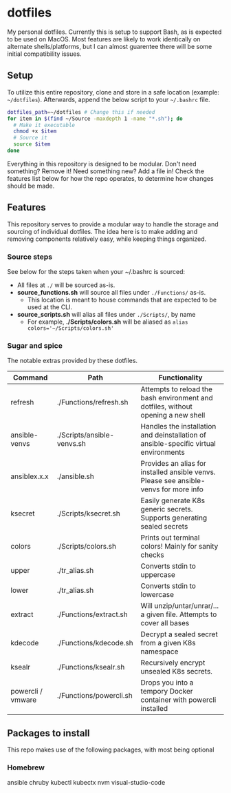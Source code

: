 # dotfiles

My personal dotfiles. Currently this is setup to support Bash, as is expected to be used on MacOS. Most features are likely to work identically on alternate shells/platforms, but I can almost guarentee there will be some initial compatibility issues.

## Setup

To utilize this entire repository, clone and store in a safe location (example: `~/dotfiles`). Afterwards, append the below script to your `~/.bashrc` file.

```bash
dotfiles_path=~/dotfiles # Change this if needed
for item in $(find ~/Source -maxdepth 1 -name "*.sh"); do
  # Make it executable
  chmod +x $item
  # Source it
  source $item
done
```

Everything in this repository is designed to be modular. Don't need something? Remove it! Need something new? Add a file in! Check the features list below for how the repo operates, to determine how changes should be made.

## Features

This repository serves to provide a modular way to handle the storage and sourcing of individual dotfiles. The idea here is to make adding and removing components relatively easy, while keeping things organized.

### Source steps

See below for the steps taken when your ~/.bashrc is sourced:

- All files at `./` will be sourced as-is.
- **source_functions.sh** will source all files under `./Functions/` as-is.
  - This location is meant to house commands that are expected to be used at the CLI.
- **source_scripts.sh** will alias all files under `./Scripts/`, by name
  - For example, **./Scripts/colors.sh** will be aliased as `alias colors='~/Scripts/colors.sh'`

### Sugar and spice

The notable extras provided by these dotfiles.

| Command           | Path                       | Functionality                                                                         |
| ----------------- | -------------------------- | ------------------------------------------------------------------------------------- |
| refresh           | ./Functions/refresh.sh     | Attempts to reload the bash environment and dotfiles, without opening a new shell     |
| ansible-venvs     | ./Scripts/ansible-venvs.sh | Handles the installation and deinstallation of ansible-specific virtual environments  |
| ansiblex.x.x      | ./ansible.sh               | Provides an alias for installed ansible venvs. Please see ansible-venvs for more info |
| ksecret           | ./Scripts/ksecret.sh       | Easily generate K8s generic secrets. Supports generating sealed secrets               |
| colors            | ./Scripts/colors.sh        | Prints out terminal colors! Mainly for sanity checks                                  |
| upper             | ./tr_alias.sh              | Converts stdin to uppercase                                                           |
| lower             | ./tr_alias.sh              | Converts stdin to lowercase                                                           |
| extract           | ./Functions/extract.sh     | Will unzip/untar/unrar/... a given file. Attempts to cover all bases                  |
| kdecode           | ./Functions/kdecode.sh     | Decrypt a sealed secret from a given K8s namespace                                    |
| ksealr            | ./Functions/ksealr.sh      | Recursively encrypt unsealed K8s secrets.                                             |
| powercli / vmware | ./Functions/powercli.sh    | Drops you into a tempory Docker container with powercli installed                     |

## Packages to install

This repo makes use of the following packages, with most being optional

### Homebrew

ansible
chruby
kubectl
kubectx
nvm
visual-studio-code
